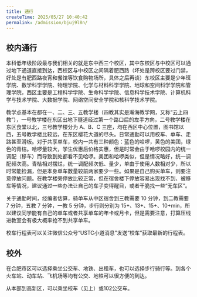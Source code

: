 ```yaml
---
title: 通行
createTime: 2025/05/27 10:40:42
permalink: /admission/bjuj9l8n/
---
```


## 校内通行

本科低年级阶段最与我们相关的就是东中西三个校区，其中东校区与中校区可以通过地下通道直接到达，西校区与中校区之间隔着肥西路（坏处是跨校区要过门禁，好处是有肥西路夜宵和餐馆等饮食购物场所，具体之后再谈）东校区主要是少年班学院、数学科学学院、物理学院、化学与材料科学学院、地球和空间科学学院和管理学院，西区主要是工程科学学院、生命科学学院、信息科学技术学院、计算机科学与技术学院、大数据学院、网络空间安全学院和核科学技术学院。

教学点基本在都在一、二、三、五教学楼（四教其实是瀚海教学网，又称“云上四教”），一号教学楼在东区出地下隧道经过第一个路口后的左手方向，二号教学楼在东区食堂以北，三号教学楼分为 A、B、C 三座，均在西区中心位置，图书馆以西，五号教学楼比较远，在东区樱花大道的尽头。日常通勤可以用校车、单车、走路甚至滑板。对于共享单车，校内一共有三种颜色：蓝色的哈啰，黄色的美团，绿色的青桔。哈啰量较大，学生优惠后价格实惠，但是时常会由于哈啰校园内的统一调配（移车）而导致到处都看不见哈啰。美团和哈啰类似，但是情况略好，统一调配频次高。青桔相对摆烂，统一调配频次低、量少，单由于使用人数相对少，所以时常能捡漏，但是本身单车数量较前两家要少一些。如果是自己购买单车，则要注意停放问题。在教学楼旁停放比较正常，但在宿舍楼下停放容易出现找不到、被移车等情况，建议通过一些办法让自己的车子变得醒目，或者干脆找一些“无车区”。

关于通勤时间，经编者估算，骑单车从中区宿舍到三教需要 10 分钟，到二教需要 7 分钟，五教 7 分钟，一教 5 分钟，步行则分别为 15+、13+、15+、10+min，所以建议同学能有自己的单车或者共享单车的年卡或月卡，但是需要注意，打算压线进教室会有极大概率抢不到共享单车。

校车行程表可以关注微信公众号“USTC小道消息”发送“校车”获取最新的行程表。

## 校外

在合肥市区可以选择乘坐公交车、地铁、出租车，也可以选择步行骑行等。到各个火车站、动车站、飞机场等均有公交、地铁可以很方便的到达。

从本部到高新区，可以乘坐校车（见上）或102公交车。
